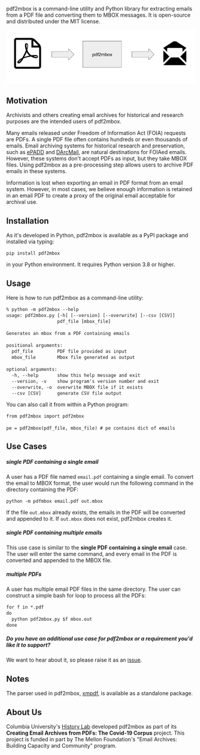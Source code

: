 pdf2mbox is a command-line utility and Python library for
extracting emails from a PDF file and converting them to MBOX messages. It is
open-source and distributed under the MIT license.

![Image](pdf2mbox_diagram.png)

## Motivation
Archivists and others creating email archives for historical and research
purposes are the intended users of pdf2mbox.

Many emails released under Freedom of Information Act (FOIA) requests are PDFs.
A single PDF file often contains hundreds or even thousands of emails. Email
archiving systems for historical research and preservation, such as
[ePADD](https://epadd.stanford.edu/) and
[DArcMail](https://siarchives.si.edu/what-we-do/digital-curation/email-preservation-darcmail),
are natural destinations for FOIAed emails. However, these systems don't
accept PDFs as input, but they take MBOX files. Using pdf2mbox as a
pre-processing step allows users to archive PDF emails in these systems.

Information is lost when exporting an email in PDF format from an email system.
However, in most cases, we believe enough information is retained in an email
PDF to create a proxy of the original email acceptable for archival use.

## Installation
As it's developed in Python, pdf2mbox is available as a PyPI package and
installed via typing:
```
pip install pdf2mbox
```
in your Python environment. It requires Python version 3.8 or higher.

## Usage
Here is how to run pdf2mbox as a command-line utility:
```
% python -m pdf2mbox --help
usage: pdf2mbox.py [-h] [--version] [--overwrite] [--csv [CSV]]
                   pdf_file [mbox_file]

Generates an mbox from a PDF containing emails

positional arguments:
  pdf_file         PDF file provided as input
  mbox_file        Mbox file generated as output

optional arguments:
  -h, --help       show this help message and exit
  --version, -v    show program's version number and exit
  --overwrite, -o  overwrite MBOX file if it exists
  --csv [CSV]      generate CSV file output
```
You can also call it from within a Python program:
```
from pdf2mbox import pdf2mbox

pe = pdf2mbox(pdf_file, mbox_file) # pe contains dict of emails
```

## Use Cases

##### single PDF containing a single email
A user has a PDF file named `email.pdf` containing a single email. To convert the email to MBOX format, the user would run the following command in the directory containing the PDF:
```
python -m pdfmbox email.pdf out.mbox
```
If the file `out.mbox` already exists, the emails in the PDF will be converted
and appended to it. If `out.mbox` does not exist, pdf2mbox creates it.

##### single PDF containing multiple emails
This use case is similar to the **single PDF containing a single email**
case. The user will enter the same command, and every email in the PDF is
converted and appended to the MBOX file.

##### multiple PDFs
A user has multiple email PDF files in the same directory. The user can
construct a simple bash for loop to process all the PDFs:

```
for f in *.pdf
do
  python pdf2mbox.py $f mbox.out
done
```

##### Do you have an additional use case for pdf2mbox or a requirement you'd like it to support?
We want to hear about it, so please raise it as an
[issue](https://github.com/history-lab/pdf2mbox/issues).

## Notes
The parser used in pdf2mbox, [xmpdf](https://pypi.org/project/xmpdf/), is
available as a standalone package.

## About Us
Columbia University's [History Lab](http://history-lab.org) developed pdf2mbox
as part of its **Creating Email Archives from PDFs: The Covid-19 Corpus**
project. This project is funded in part by The Mellon Foundation's "Email
Archives: Building Capacity and Community" program.
